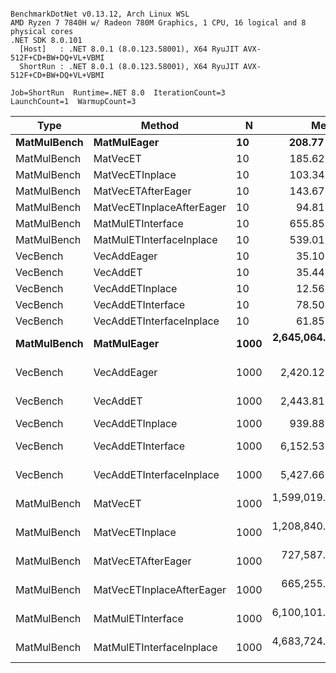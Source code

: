 ```

BenchmarkDotNet v0.13.12, Arch Linux WSL
AMD Ryzen 7 7840H w/ Radeon 780M Graphics, 1 CPU, 16 logical and 8 physical cores
.NET SDK 8.0.101
  [Host]   : .NET 8.0.1 (8.0.123.58001), X64 RyuJIT AVX-512F+CD+BW+DQ+VL+VBMI
  ShortRun : .NET 8.0.1 (8.0.123.58001), X64 RyuJIT AVX-512F+CD+BW+DQ+VL+VBMI

Job=ShortRun  Runtime=.NET 8.0  IterationCount=3  
LaunchCount=1  WarmupCount=3  

```
| Type        | Method                    | N    | Mean            | Error          | StdDev        |
|------------ |-------------------------- |----- |----------------:|---------------:|--------------:|
| **MatMulBench** | **MatMulEager**               | **10**   |       **208.77 ns** |      **73.801 ns** |      **4.045 ns** |
| MatMulBench | MatVecET                  | 10   |       185.62 ns |      47.826 ns |      2.622 ns |
| MatMulBench | MatVecETInplace           | 10   |       103.34 ns |      12.473 ns |      0.684 ns |
| MatMulBench | MatVecETAfterEager        | 10   |       143.67 ns |      84.895 ns |      4.653 ns |
| MatMulBench | MatVecETInplaceAfterEager | 10   |        94.81 ns |      32.370 ns |      1.774 ns |
| MatMulBench | MatMulETInterface         | 10   |       655.85 ns |     417.903 ns |     22.907 ns |
| MatMulBench | MatMulETInterfaceInplace  | 10   |       539.01 ns |     184.195 ns |     10.096 ns |
| VecBench    | VecAddEager               | 10   |        35.10 ns |      13.324 ns |      0.730 ns |
| VecBench    | VecAddET                  | 10   |        35.44 ns |      17.447 ns |      0.956 ns |
| VecBench    | VecAddETInplace           | 10   |        12.56 ns |       4.566 ns |      0.250 ns |
| VecBench    | VecAddETInterface         | 10   |        78.50 ns |      51.625 ns |      2.830 ns |
| VecBench    | VecAddETInterfaceInplace  | 10   |        61.85 ns |      32.318 ns |      1.771 ns |
| **MatMulBench** | **MatMulEager**               | **1000** | **2,645,064.92 ns** | **420,641.593 ns** | **23,056.785 ns** |
| VecBench    | VecAddEager               | 1000 |     2,420.12 ns |   1,155.901 ns |     63.359 ns |
| VecBench    | VecAddET                  | 1000 |     2,443.81 ns |   2,337.026 ns |    128.100 ns |
| VecBench    | VecAddETInplace           | 1000 |       939.88 ns |     327.963 ns |     17.977 ns |
| VecBench    | VecAddETInterface         | 1000 |     6,152.53 ns |   5,787.656 ns |    317.241 ns |
| VecBench    | VecAddETInterfaceInplace  | 1000 |     5,427.66 ns |   1,245.613 ns |     68.276 ns |
| MatMulBench | MatVecET                  | 1000 | 1,599,019.75 ns | 147,490.294 ns |  8,084.441 ns |
| MatMulBench | MatVecETInplace           | 1000 | 1,208,840.62 ns | 295,830.655 ns | 16,215.476 ns |
| MatMulBench | MatVecETAfterEager        | 1000 |   727,587.04 ns | 174,778.298 ns |  9,580.188 ns |
| MatMulBench | MatVecETInplaceAfterEager | 1000 |   665,255.99 ns | 173,158.107 ns |  9,491.380 ns |
| MatMulBench | MatMulETInterface         | 1000 | 6,100,101.38 ns | 445,850.916 ns | 24,438.593 ns |
| MatMulBench | MatMulETInterfaceInplace  | 1000 | 4,683,724.48 ns | 661,078.865 ns | 36,235.963 ns |
